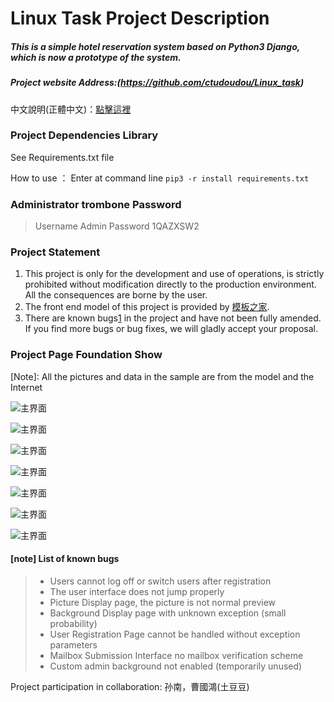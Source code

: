 # Linux Task Project Description
##### This is a simple hotel reservation system based on Python3 Django, which is now a prototype of the system.

##### Project website Address:(https://github.com/ctudoudou/Linux_task)

中文說明(正體中文)：[點擊這裡](./README-zh.md) 

### Project Dependencies Library
See Requirements.txt file

How to use ： Enter at command line ```pip3 -r install requirements.txt```

### Administrator trombone Password

> Username Admin
> Password 1QAZXSW2

### Project Statement

1. This project is only for the development and use of operations, is strictly prohibited without modification directly to the production environment. All the consequences are borne by the user.
2. The front end model of this project is provided by [模板之家](http://www.mycodes.net/).
3. There are known bugs[1](#note-list-of-known-bugs) in the project and have not been fully amended. If you find more bugs or bug fixes, we will gladly accept your proposal.




### Project Page Foundation Show

[Note]: All the pictures and data in the sample are from the model and the Internet



![主界面](./imgs/截圖1.jpg)



![主界面](./imgs/截圖3.jpg)



![主界面](./imgs/截圖2.jpg)



![主界面](./imgs/截圖4.jpg)



![主界面](./imgs/admin截圖1.jpg)



![主界面](./imgs/admin截圖3.jpg)



![主界面](./imgs/admin截圖2.jpg)



#### [note] List of known bugs

> - Users cannot log off or switch users after registration
> - The user interface does not jump properly
> - Picture Display page, the picture is not normal preview
> - Background Display page with unknown exception (small probability)
> - User Registration Page cannot be handled without exception parameters
> - Mailbox Submission Interface no mailbox verification scheme
> - Custom admin background not enabled (temporarily unused)



Project participation in collaboration: 孙南，曹國鴻(土豆豆)
